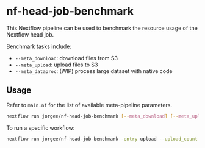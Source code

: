 # nf-head-job-benchmark

This Nextflow pipeline can be used to benchmark the resource usage of the Nextflow head job.

Benchmark tasks include:
- `--meta_download`: download files from S3
- `--meta_upload`: upload files to S3
- `--meta_dataproc`: (WIP) process large dataset with native code

## Usage 

Refer to `main.nf` for the list of available meta-pipeline parameters.

```bash
nextflow run jorgee/nf-head-job-benchmark [--meta_download] [--meta_upload]
```

To run a specific workflow:

```bash
nextflow run jorgee/nf-head-job-benchmark -entry upload --upload_count 1000 --upload_size '100MB'
```
